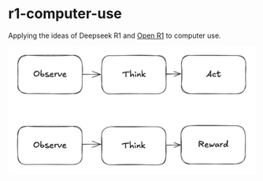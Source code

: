 # r1-computer-use
Applying the ideas of Deepseek R1 and [Open R1](https://github.com/huggingface/open-r1) to computer use.

![diagram](./r1-computer.jpg)


